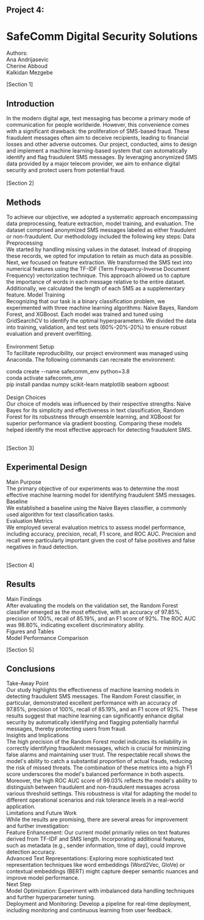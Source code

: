 ## Project 4: <br>
# SafeComm Digital Security Solutions
Authors: <br> Ana Andrijasevic <br> Cherine Abboud <br> Kalkidan Mezgebe 

[Section 1]<br>
## Introduction <br>
In the modern digital age, text messaging has become a primary mode of communication for people worldwide. However, this convenience comes with a significant drawback: the proliferation of SMS-based fraud. These fraudulent messages often aim to deceive recipients, leading to financial losses and other adverse outcomes. Our project, conducted, aims to design and implement a machine learning-based system that can automatically identify and flag fraudulent SMS messages. By leveraging anonymized SMS data provided by a major telecom provider, we aim to enhance digital security and protect users from potential fraud.<br>
<br>
[Section 2] <br> 
## Methods <br>
To achieve our objective, we adopted a systematic approach encompassing data preprocessing, feature extraction, model training, and evaluation. The dataset comprised anonymized SMS messages labeled as either fraudulent or non-fraudulent. Our methodology included the following key steps:
Data Preprocessing <br>
We started by handling missing values in the dataset. Instead of dropping these records, we opted for imputation to retain as much data as possible. Next, we focused on feature extraction. We transformed the SMS text into numerical features using the TF-IDF (Term Frequency-Inverse Document Frequency) vectorization technique. This approach allowed us to capture the importance of words in each message relative to the entire dataset. Additionally, we calculated the length of each SMS as a supplementary feature.
Model Training <br>
Recognizing that our task is a binary classification problem, we experimented with three machine learning algorithms: Naive Bayes, Random Forest, and XGBoost. Each model was trained and tuned using GridSearchCV to identify the optimal hyperparameters. We divided the data into training, validation, and test sets (60%-20%-20%) to ensure robust evaluation and prevent overfitting. <br>
<br>
Environment Setup <br>
To facilitate reproducibility, our project environment was managed using Anaconda. The following commands can recreate the environment:<br>

conda create --name safecomm_env python=3.8 <br>
conda activate safecomm_env <br>
pip install pandas numpy scikit-learn matplotlib seaborn xgboost <br>
<br>
Design Choices <br>
Our choice of models was influenced by their respective strengths: Naive Bayes for its simplicity and effectiveness in text classification, Random Forest for its robustness through ensemble learning, and XGBoost for superior performance via gradient boosting. Comparing these models helped identify the most effective approach for detecting fraudulent SMS.<br>
<br>

[Section 3] <br>
## Experimental Design <br>
Main Purpose<br>
The primary objective of our experiments was to determine the most effective machine learning model for identifying fraudulent SMS messages.<br>
Baseline<br>
We established a baseline using the Naive Bayes classifier, a commonly used algorithm for text classification tasks.<br>
Evaluation Metrics<br>
We employed several evaluation metrics to assess model performance, including accuracy, precision, recall, F1 score, and ROC AUC. Precision and recall were particularly important given the cost of false positives and false negatives in fraud detection.<br>
<br>

[Section 4]<br>
## Results <br>
Main Findings<br>
After evaluating the models on the validation set, the Random Forest classifier emerged as the most effective, with an accuracy of 97.85%, precision of 100%, recall of 85.19%, and an F1 score of 92%. The ROC AUC was 98.80%, indicating excellent discriminatory ability.<br>
Figures and Tables<br>
Model Performance Comparison
<br>

[Section 5]<br>
## Conclusions<br>
Take-Away Point<br>
Our study highlights the effectiveness of machine learning models in detecting fraudulent SMS messages. The Random Forest classifier, in particular, demonstrated excellent performance with an accuracy of 97.85%, precision of 100%, recall of 85.19%, and an F1 score of 92%. These results suggest that machine learning can significantly enhance digital security by automatically identifying and flagging potentially harmful messages, thereby protecting users from fraud.<br>
Insights and Implications<br>
The high precision of the Random Forest model indicates its reliability in correctly identifying fraudulent messages, which is crucial for minimizing false alarms and maintaining user trust. The respectable recall shows the model's ability to catch a substantial proportion of actual frauds, reducing the risk of missed threats. The combination of these metrics into a high F1 score underscores the model's balanced performance in both aspects.<br>
Moreover, the high ROC AUC score of 99.03% reflects the model's ability to distinguish between fraudulent and non-fraudulent messages across various threshold settings. This robustness is vital for adapting the model to different operational scenarios and risk tolerance levels in a real-world application.<br>
Limitations and Future Work<br>
While the results are promising, there are several areas for improvement and further investigation:<br>
Feature Enhancement: Our current model primarily relies on text features derived from TF-IDF and SMS length. Incorporating additional features, such as metadata (e.g., sender information, time of day), could improve detection accuracy.<br>
Advanced Text Representations: Exploring more sophisticated text representation techniques like word embeddings (Word2Vec, GloVe) or contextual embeddings (BERT) might capture deeper semantic nuances and improve model performance.<br>
Next Step<br>
Model Optimization: Experiment with imbalanced data handling techniques and further hyperparameter tuning.<br>
Deployment and Monitoring: Develop a pipeline for real-time deployment, including monitoring and continuous learning from user feedback.<br>
